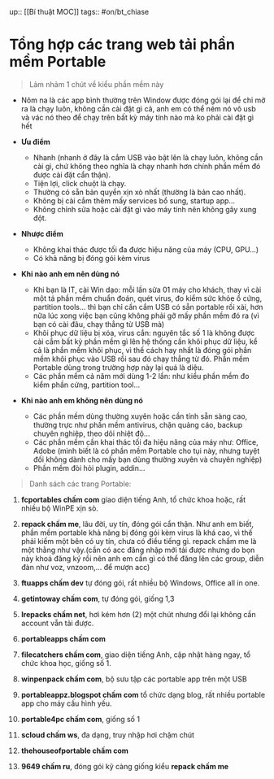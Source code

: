 up:: [[Bí thuật MOC]]
tags:: #on/bt_chiase

# Tổng hợp các trang web tải phần mềm Portable

> Lảm nhảm 1 chút về kiểu phần mềm này

- Nôm na là các app bình thường trên Window được đóng gói lại để chỉ mở ra là chạy luôn, không cần cài đặt gì cả, anh em có thể ném nó vô usb và vác nó theo để chạy trên bất kỳ máy tính nào mà ko phải cài đặt gì hết
- **Ưu điểm**
	- Nhanh (nhanh ở đây là cắm USB vào bật lên là chạy luôn, không cần cài gì, chứ không theo nghĩa là chạy nhanh hơn chính phần mềm đó được cài đặt cẩn thận).   
	- Tiện lợi, click chuột là chạy.
	- Thường có sẵn bản quyền xịn xò nhất (thường là bản cao nhất).
	- Không bị cài cắm thêm mấy services bổ sung, startup app…
	- Không chỉnh sửa hoặc cài đặt gì vào máy tính nên không gây xung đột.

- **Nhược điểm**
	- Không khai thác được tối đa được hiệu năng của máy (CPU, GPU...)
	- Có khả năng bị đóng gói kèm virus

- **Khi nào anh em nên dùng nó**
	- Khi bạn là IT, cài Win dạo: mỗi lần sửa 01 máy cho khách, thay vì cài một tá phần mềm chuẩn đoán, quét virus, đo kiểm sức khỏe ổ cứng, partition tools… thì bạn chỉ cần cắm USB có sẵn portable rồi xài, hơn nữa lúc xong việc bạn cũng không phải gỡ mấy phần mềm đó ra (vì bạn có cài đâu, chạy thẳng từ USB mà)
	- Khôi phục dữ liệu bị xóa, virus cắn: nguyên tắc số 1 là không được cài cắm bất kỳ phần mềm gì lên hệ thống cần khôi phục dữ liệu, kể cả là phần mềm khôi phục, vì thế cách hay nhất là đóng gói phần mềm khôi phục vào USB rồi sau đó chạy thẳng từ đó. Phần mềm Portable dùng trong trường hợp này lại quá là diệu.
	- Các phần mềm cả năm mới dùng 1-2 lần: như kiểu phần mềm đo kiểm phần cứng, partition tool…

- **Khi nào anh em không nên dùng nó**
	- Các phần mềm dùng thường xuyên hoặc cần tính sẵn sàng cao, thường trực như phần mềm antivirus, chặn quảng cáo, backup chuyên nghiệp, theo dõi nhiệt độ…
	- Các phần mềm cần khai thác tối đa hiệu năng của máy như: Office, Adobe (mình biết là có phần mềm Portable cho tụi này, nhưng tuyệt đối không dành cho mấy bạn dùng thường xuyên và chuyên nghiệp)
	- Phần mềm đòi hỏi plugin, addin…


> Danh sách các trang Portable:

1. **fcportables chấm com** giao diện tiếng Anh, tổ chức khoa hoặc, rất nhiều bộ WinPE xịn sò.
    
2. **repack chấm me**, lâu đời, uy tín, đóng gói cẩn thận. Như anh em biết, phần mềm portable khả năng bị đóng gói kèm virus là khá cao, vì thế phải kiếm một bên có uy tín, chưa có điều tiếng gì. repack chấm me là một thằng như vậy.(cần có acc đăng nhập mới tải được nhưng do bọn này khoá đăng ký rồi nên anh em cần gì có thể đăng lên các group, diễn đàn như voz, vnzoom,... để mượn acc)
    
3. **ftuapps chấm dev** tự đóng gói, rất nhiều bộ Windows, Office all in one.
    
4. **getintoway chấm com**, tự đóng gói, giống 1,3
    
5. **lrepacks chấm net**, hơi kém hơn (2) một chút nhưng đổi lại không cần account vẫn tải được.
    
6. **portableapps chấm com**
    
7. **filecatchers chấm com**, giao diện tiếng Anh, cập nhật hàng ngay, tổ chức khoa học, giống số 1.
    
8. **winpenpack chấm com**, bộ sưu tập các portable app trên một USB
    
9. **portableappz.blogspot chấm com** tổ chức dạng blog, rất nhiều portable app cho máy cấu hình yếu.
    
10. **portable4pc chấm com**, giống số 1
    
11. **scloud chấm ws**, đa dạng, truy nhập hơi chậm chút
    
12. **thehouseofportable chấm com**
    
13. **9649 chấm ru**, đóng gói kỹ càng giống kiểu **repack chấm me**